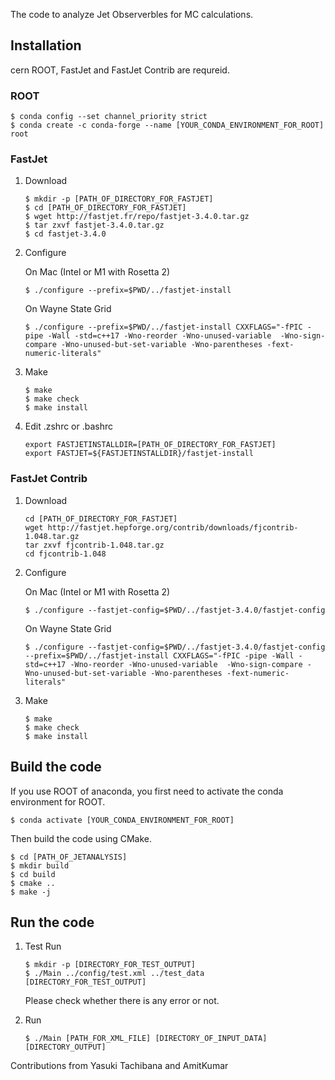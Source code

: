 

The code to analyze Jet Observerbles for MC calculations. 

## Installation
cern ROOT, FastJet and FastJet Contrib are requreid. 

### ROOT
```
$ conda config --set channel_priority strict
$ conda create -c conda-forge --name [YOUR_CONDA_ENVIRONMENT_FOR_ROOT] root
```

### FastJet

1. Download
    ```
    $ mkdir -p [PATH_OF_DIRECTORY_FOR_FASTJET]
    $ cd [PATH_OF_DIRECTORY_FOR_FASTJET]
    $ wget http://fastjet.fr/repo/fastjet-3.4.0.tar.gz
    $ tar zxvf fastjet-3.4.0.tar.gz
    $ cd fastjet-3.4.0
    ```

1. Configure 

    On Mac (Intel or M1 with Rosetta 2)
    ```
    $ ./configure --prefix=$PWD/../fastjet-install
    ```


    On Wayne State Grid
    ```
    $ ./configure --prefix=$PWD/../fastjet-install CXXFLAGS="-fPIC -pipe -Wall -std=c++17 -Wno-reorder -Wno-unused-variable  -Wno-sign-compare -Wno-unused-but-set-variable -Wno-parentheses -fext-numeric-literals"
    ```

1. Make
    ```
    $ make
    $ make check
    $ make install
    ```

1. Edit .zshrc or .bashrc
    ```
    export FASTJETINSTALLDIR=[PATH_OF_DIRECTORY_FOR_FASTJET]
    export FASTJET=${FASTJETINSTALLDIR}/fastjet-install
    ```

### FastJet Contrib
1. Download
    ```
    cd [PATH_OF_DIRECTORY_FOR_FASTJET]
    wget http://fastjet.hepforge.org/contrib/downloads/fjcontrib-1.048.tar.gz
    tar zxvf fjcontrib-1.048.tar.gz
    cd fjcontrib-1.048
    ```

1. Configure

    On Mac (Intel or M1 with Rosetta 2)
    ```
    $ ./configure --fastjet-config=$PWD/../fastjet-3.4.0/fastjet-config
    ```

    On Wayne State Grid
    ```
    $ ./configure --fastjet-config=$PWD/../fastjet-3.4.0/fastjet-config --prefix=$PWD/../fastjet-install CXXFLAGS="-fPIC -pipe -Wall -std=c++17 -Wno-reorder -Wno-unused-variable  -Wno-sign-compare -Wno-unused-but-set-variable -Wno-parentheses -fext-numeric-literals"
    ```

1. Make
    ```
    $ make
    $ make check
    $ make install
    ```


## Build the code

If you use ROOT of anaconda, you first need to activate the conda environment for ROOT.
```
$ conda activate [YOUR_CONDA_ENVIRONMENT_FOR_ROOT]
```

Then build the code using CMake.
```
$ cd [PATH_OF_JETANALYSIS]
$ mkdir build
$ cd build
$ cmake ..
$ make -j
```

## Run the code

1. Test Run
    ```
    $ mkdir -p [DIRECTORY_FOR_TEST_OUTPUT]
    $ ./Main ../config/test.xml ../test_data [DIRECTORY_FOR_TEST_OUTPUT]
    ```
    Please check whether there is any error or not. 

1. Run
    ```
    $ ./Main [PATH_FOR_XML_FILE] [DIRECTORY_OF_INPUT_DATA] [DIRECTORY_OUTPUT]
    ```
    
Contributions from Yasuki Tachibana and AmitKumar 
